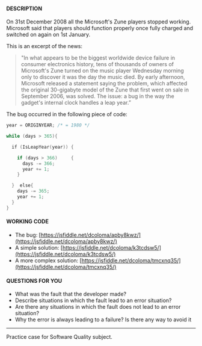 #### DESCRIPTION

On 31st December 2008 all the Microsoft's Zune players stopped working. Microsoft said that players should function properly once fully charged and switched on again on 1st January.

This is an excerpt of the news:

> "In what appears to be the biggest worldwide device failure in consumer electronics history, tens of thousands of owners of Microsoft's Zune turned on the music player Wednesday morning only to discover it was the day the music died. By early afternoon, Microsoft released a statement saying the problem, which affected the original 30-gigabyte model of the Zune that first went on sale in September 2006, was solved. The issue: a bug in the way the gadget's internal clock handles a leap year.”


The bug occurred in the following piece of code:

```c
year = ORIGINYEAR; /* = 1980 */

while (days > 365){

  if (IsLeapYear(year)) {       

    if (days > 366)     {            
      days -= 366;            
      year += 1;   
    }    

  }  else{        
    days -= 365;        
    year += 1;    
  }
}
```


#### WORKING CODE  

- The bug: [https://jsfiddle.net/dcoloma/apby8kwz/](https://jsfiddle.net/dcoloma/apby8kwz/) 
- A simple solution: [https://jsfiddle.net/dcoloma/k3tcdsw5/](https://jsfiddle.net/dcoloma/k3tcdsw5/)  
- A more complex solution: [https://jsfiddle.net/dcoloma/tmcxnq35/](https://jsfiddle.net/dcoloma/tmcxnq35/)

#### QUESTIONS FOR YOU

- What was the fault that the developer made?
- Describe situations in which the fault lead to an error situation?
- Are there any situations in which the fault does not lead to an error situation?
- Why the error is always leading to a failure? Is there any way to avoid it

--- 

Practice case for Software Quality subject.